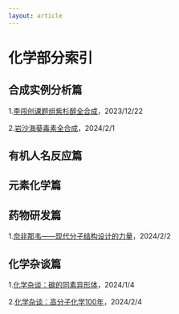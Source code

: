 ```yaml
---
layout: article
---
```

# 化学部分索引
## 合成实例分析篇
1.[李闯创课题组紫杉醇全合成](https://mekdull.netlify.app/2023/12/22/%E6%9D%8E%E9%97%AF%E5%88%9B%E8%AF%BE%E9%A2%98%E7%BB%84%E7%B4%AB%E6%9D%89%E9%86%87%E5%85%A8%E5%90%88%E6%88%90%E8%AF%A6%E7%BB%86%E5%88%86%E6%9E%90.html)，2023/12/22

2.[岩沙海葵毒素全合成](https://mekdull.netlify.app/2024/01/26/%E5%85%B3%E4%BA%8E%E5%B2%A9%E6%B2%99%E6%B5%B7%E8%91%B5%E6%AF%92%E7%B4%A0%E5%85%A8%E5%90%88%E6%88%90%E7%9A%84%E8%AF%A6%E7%BB%86%E8%A7%A3%E6%9E%90.html)，2024/2/1
## 有机人名反应篇
## 元素化学篇
## 药物研发篇
1.[奈非那韦——现代分子结构设计的力量](https://mekdull.netlify.app/2024/02/02/%E5%A5%88%E9%9D%9E%E9%82%A3%E9%9F%A6-%E7%8E%B0%E4%BB%A3%E5%88%86%E5%AD%90%E7%BB%93%E6%9E%84%E8%AE%BE%E8%AE%A1%E7%9A%84%E5%8A%9B%E9%87%8F.html)，2024/2/2
## 化学杂谈篇
1.[化学杂谈：碳的同素异形体](https://mekdull.netlify.app/2024/01/04/%E5%8C%96%E5%AD%A6%E6%9D%82%E8%B0%88-%E7%A2%B3%E7%9A%84%E5%90%8C%E7%B4%A0%E5%BC%82%E5%BD%A2%E4%BD%93.html)，2024/1/4

2.[化学杂谈：高分子化学100年](https://mekdull.netlify.app/2024/02/04/%E5%8C%96%E5%AD%A6%E6%9D%82%E8%B0%88-%E9%AB%98%E5%88%86%E5%AD%90%E5%8C%96%E5%AD%A6100%E5%B9%B4.html)，2024/2/4
